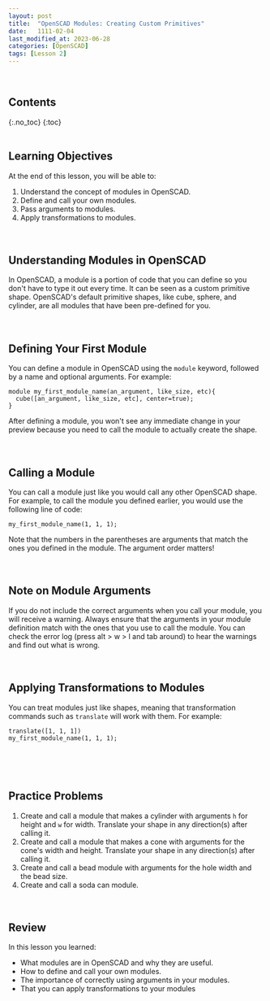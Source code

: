 ```yaml
---
layout: post
title:  "OpenSCAD Modules: Creating Custom Primitives"
date:   1111-02-04
last_modified_at: 2023-06-28
categories: [OpenSCAD]
tags: [Lesson 2]
---
```

<br>

## Contents
{:.no_toc}
{:toc}
<br><br>

## Learning Objectives
At the end of this lesson, you will be able to:

1. Understand the concept of modules in OpenSCAD.
2. Define and call your own modules.
3. Pass arguments to modules.
4. Apply transformations to modules.
<br><br><br>

## Understanding Modules in OpenSCAD
In OpenSCAD, a module is a portion of code that you can define so you don't have to type it out every time. It can be seen as a custom primitive shape. OpenSCAD's default primitive shapes, like cube, sphere, and cylinder, are all modules that have been pre-defined for you.
<br><br><br>

## Defining Your First Module
You can define a module in OpenSCAD using the `module` keyword, followed by a name and optional arguments. For example:

```
module my_first_module_name(an_argument, like_size, etc){
  cube([an_argument, like_size, etc], center=true);
}
```

After defining a module, you won't see any immediate change in your preview because you need to call the module to actually create the shape.
<br><br><br>

## Calling a Module
You can call a module just like you would call any other OpenSCAD shape. For example, to call the module you defined earlier, you would use the following line of code:

```
my_first_module_name(1, 1, 1);
```

Note that the numbers in the parentheses are arguments that match the ones you defined in the module. The argument order matters!
<br><br><br>

## Note on Module Arguments
If you do not include the correct arguments when you call your module, you will receive a warning. Always ensure that the arguments in your module definition match with the ones that you use to call the module. You can check the error log (press alt > w > l and tab around) to hear the warnings and find out what is wrong.
<br><br><br>

## Applying Transformations to Modules
You can treat modules just like shapes, meaning that transformation commands such as `translate` will work with them. For example:

```
translate([1, 1, 1])
my_first_module_name(1, 1, 1);
```
<br><br><br>

## Practice Problems
1. Create and call a module that makes a cylinder with arguments `h` for height and `w` for width. Translate your shape in any direction(s) after calling it.
2. Create and call a module that makes a cone with arguments for the cone's width and height. Translate your shape in any direction(s) after calling it.
3. Create and call a bead module with arguments for the hole width and the bead size.
4. Create and call a soda can module.
<br><br><br>

## Review
In this lesson you learned:
- What modules are in OpenSCAD and why they are useful.
- How to define and call your own modules.
- The importance of correctly using arguments in your modules.
- That you can apply transformations to your modules
<br><br><br>
